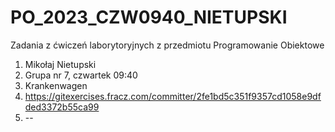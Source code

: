 # PO_2023_CZW0940_NIETUPSKI
Zadania z ćwiczeń laborytoryjnych z przedmiotu Programowanie Obiektowe

1. Mikołaj Nietupski
2. Grupa nr 7, czwartek 09:40
3. Krankenwagen
4. https://gitexercises.fracz.com/committer/2fe1bd5c351f9357cd1058e9dfded3372b55ca99
5. --
